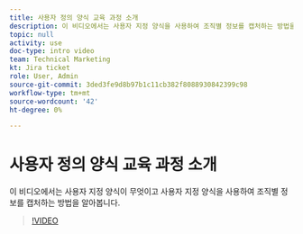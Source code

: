 ```yaml
---
title: 사용자 정의 양식 교육 과정 소개
description: 이 비디오에서는 사용자 지정 양식을 사용하여 조직별 정보를 캡처하는 방법을 알아봅니다.
topic: null
activity: use
doc-type: intro video
team: Technical Marketing
kt: Jira ticket
role: User, Admin
source-git-commit: 3ded3fe9d8b97b1c11cb382f8088930842399c98
workflow-type: tm+mt
source-wordcount: '42'
ht-degree: 0%

---
```


# 사용자 정의 양식 교육 과정 소개

이 비디오에서는 사용자 지정 양식이 무엇이고 사용자 지정 양식을 사용하여 조직별 정보를 캡처하는 방법을 알아봅니다.

>[!VIDEO](https://video.tv.adobe.com/v/335171/?quality=12)
